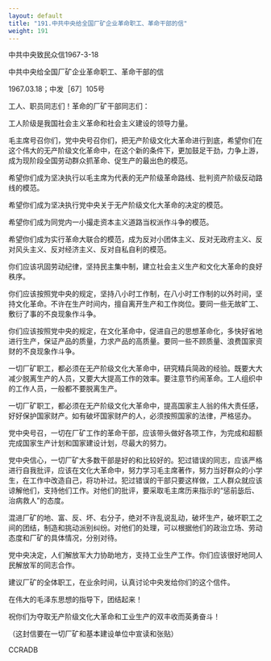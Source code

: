 ```yaml
---
layout: default
title: "191.中共中央给全国厂矿企业革命职工、革命干部的信"
weight: 191
---
```


中共中央致民众信1967-3-18

中共中央给全国厂矿企业革命职工、革命干部的信

1967.03.18；中发［67］105号

工人、职员同志们！革命的厂矿干部同志们：

工人阶级是我国社会主义革命和社会主义建设的领导力量。

毛主席号召你们，党中央号召你们，把无产阶级文化大革命进行到底，希望你们在这个伟大的无产阶级文化革命中，在这个新的条件下，更加鼓足干劲，力争上游，成为现阶段全国劳动群众抓革命、促生产的最出色的模范。

希望你们成为坚决执行以毛主席为代表的无产阶级革命路线、批判资产阶级反动路线的模范。

希望你们成为坚决执行党中央关于无产阶级文化大革命的决定的模范。

希望你们成为同党内一小撮走资本主义道路当权派作斗争的模范。

希望你们成为实行革命大联合的模范，成为反对小团体主义、反对无政府主义、反对风头主义、反对经济主义、反对自私自利的模范。

你们应该巩固劳动纪律，坚持民主集中制，建立社会主义生产和文化大革命的良好秩序。

你们应该按照党中央的规定，坚持八小时工作制，在八小时工作制的以外时间，坚持文化革命。不许在生产时间内，擅自离开生产和工作岗位。要同一些无故旷工、敷衍了事的不良现象作斗争。

你们应该按照党中央的规定，在文化革命中，促进自己的思想革命化，多快好省地进行生产，保证产品的质量，力求产品的高质量。要同一些不顾质量、浪费国家资财的不良现象作斗争。

一切厂矿职工，都必须在无产阶级文化大革命中，研究精兵简政的经验。既要大大减少脱离生产的人员，又要大大提高工作的效率。要注意节约闹革命。工人组织中的工作人员，一般都不要脱离生产。

一切厂矿职工，都必须在无产阶级文化大革命中，提高国家主人翁的伟大责任感，好好保护国家财产。如有破坏国家财产的人，必须按照国家的法律，严格惩办。

党中央号召，一切在厂矿工作的革命干部，应该带头做好各项工作，为完成和超额完成国家生产计划和国家建设计划，尽最大的努力。

党中央信心，一切厂矿大多数干部是好的和比较好的。犯过错误的同志，应该严格进行自我批评，应该在文化大革命中，努力学习毛主席著作，努力当好群众的小学生，在工作中改造自己，将功补过。犯过错误的干部只要这样做，工人群众就应该谅解他们，支持他们工作。对他们的批评，要采取毛主席历来指示的“惩前毖后、治病救人”的态度。

混进厂矿的地、富、反、坏、右分子，绝对不许乱说乱动，破坏生产，破坏职工之间的团结，制造和挑动派别纠纷。对他们的处理，可以根据他们的政治立场、劳动态度和厂矿的具体情况，分别对待。

党中央决定，人们解放军大力协助地方，支持工业生产工作。你们应该很好地同人民解放军的同志合作。

建议厂矿的全体职工，在业余时间，认真讨论中央发给你们的这个信件。

在伟大的毛泽东思想的指导下，团结起来！

祝你们为夺取无产阶级文化大革命和工业生产的双丰收而英勇奋斗！

（这封信要在一切厂矿和基本建设单位中宣读和张贴）

CCRADB

